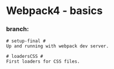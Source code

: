 # Webpack4 - basics

### branch:

```
# setup-final #
Up and running with webpack dev server.
``` 
```
# loadersCSS #
First loaders for CSS files.
``` 